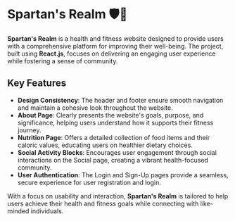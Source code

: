 
# Spartan's Realm 🛡️💪

**Spartan's Realm** is a health and fitness website designed to provide users with a comprehensive platform for improving their well-being. The project, built using **React.js**, focuses on delivering an engaging user experience while fostering a sense of community.

## Key Features

- **Design Consistency**: The header and footer ensure smooth navigation and maintain a cohesive look throughout the website.
- **About Page**: Clearly presents the website's goals, purpose, and significance, helping users understand how it supports their fitness journey.
- **Nutrition Page**: Offers a detailed collection of food items and their caloric values, educating users on healthier dietary choices.
- **Social Activity Blocks**: Encourages user engagement through social interactions on the Social page, creating a vibrant health-focused community.
- **User Authentication**: The Login and Sign-Up pages provide a seamless, secure experience for user registration and login.

With a focus on usability and interaction, **Spartan's Realm** is tailored to help users achieve their health and fitness goals while connecting with like-minded individuals.

